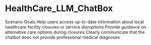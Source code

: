 # HealthCare_LLM_ChatBox
Scenario Goals Help users access up-to-date information about local healthcare facility closures or service disruptions Provide guidance on alternative care options during closures Clearly communicate that the chatbot does not provide professional medical diagnoses
